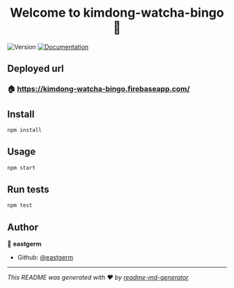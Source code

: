 <h1 align="center">Welcome to kimdong-watcha-bingo 👋</h1>
<p>
  <img alt="Version" src="https://img.shields.io/badge/version-0.1.0-blue.svg?cacheSeconds=2592000" />
  <a href="https://github.com/eastgerm/kimdong-watcha-bingo#readme">
    <img alt="Documentation" src="https://img.shields.io/badge/documentation-yes-brightgreen.svg" target="_blank" />
  </a>
</p>

## Deployed url

### 🏠 https://kimdong-watcha-bingo.firebaseapp.com/

## Install

```sh
npm install
```

## Usage

```sh
npm start
```

## Run tests

```sh
npm test
```

## Author

👤 **eastgerm**

* Github: [@eastgerm](https://github.com/eastgerm)


***
_This README was generated with ❤️ by [readme-md-generator](https://github.com/kefranabg/readme-md-generator)_